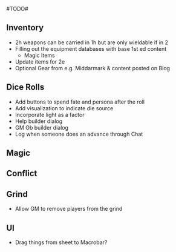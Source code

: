#TODO#

Inventory
-
- 2h weapons can be carried in 1h but are only wieldable if in 2
- Filling out the equipment databases with base 1st ed content
  - Magic Items
- Update items for 2e
- Optional Gear from e.g. Middarmark & content posted on Blog

Dice Rolls
- 
- Add buttons to spend fate and persona after the roll
- Add visualization to indicate die source
- Incorporate light as a factor
- Help builder dialog
- GM Ob builder dialog
- Log when someone does an advance through Chat

Magic
- 

Conflict
-

Grind
-
- Allow GM to remove players from the grind

UI
-
- Drag things from sheet to Macrobar?
